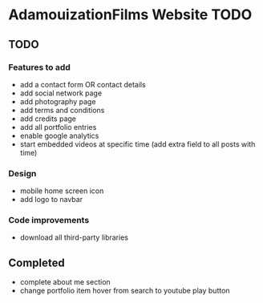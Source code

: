 AdamouizationFilms Website TODO
===============================

## TODO

### Features to add
* add a contact form OR contact details
* add social network page
* add photography page
* add terms and conditions
* add credits page
* add all portfolio entries
* enable google analytics
* start embedded videos at specific time (add extra field to all posts with time)

### Design
* mobile home screen icon
* add logo to navbar

### Code improvements
* download all third-party libraries

## Completed
* complete about me section 
* change portfolio item hover from search to youtube play button